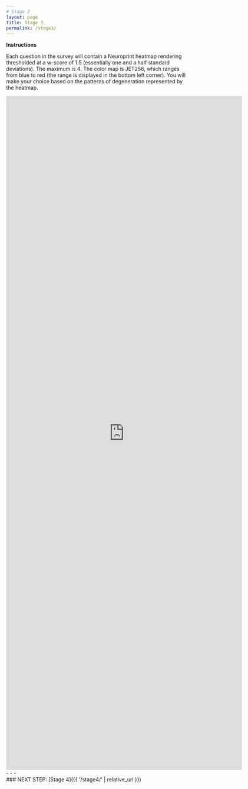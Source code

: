 ```yaml
---
# Stage 2
layout: page
title: Stage 3
permalink: /stage3/
---
```


**Instructions**

Each question in the survey will contain a Neuroprint heatmap rendering thresholded at a w-score of 1.5 (essentially one and a half standard deviations). The maximum is 4. The color map is JET256, which ranges from blue to red (the range is displayed in the bottom left corner). You will make your choice based on the patterns of degeneration represented by the heatmap.


<iframe src="https://docs.google.com/forms/d/e/1FAIpQLSdu4BZh5fKNZm-dhK_gptfWXikUZA7ZcaHm2BANp19YnJcAHQ/viewform?embedded=true" width="640" height="1825" frameborder="0" marginheight="0" marginwidth="0">Loading…</iframe>
<br/>
- - -  
<br/>
### NEXT STEP: [Stage 4]({{ '/stage4/' | relative_url }})
